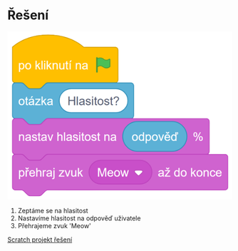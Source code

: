 # Řešení

![image](images/reseni.png)

1. Zeptáme se na hlasitost
2. Nastavíme hlasitost na odpověď uživatele
3. Přehrajeme zvuk 'Meow'

[Scratch projekt řešení](zvuk_reseni.sb3)